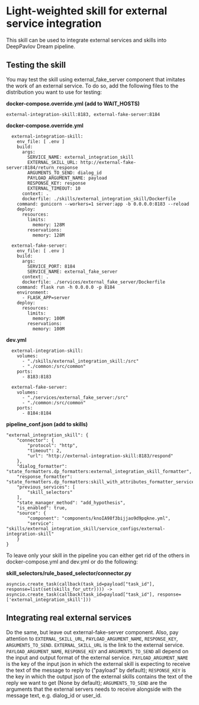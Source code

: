 # Light-weighted skill for external service integration

This skill can be used to integrate external services and skills into DeepPavlov Dream pipeline. 

## Testing the skill

You may test the skill using external_fake_server component that imitates the work of an external service.
To do so, add the following files to the distribution you want to use for testing:

__docker-compose.override.yml (add to WAIT_HOSTS)__
```
external-integration-skill:8183, external-fake-server:8184
```

__docker-compose.override.yml__
```
  external-integration-skill:
    env_file: [ .env ]
    build:
      args:
        SERVICE_NAME: external_integration_skill
        EXTERNAL_SKILL_URL: http://external-fake-server:8184/return_response
        ARGUMENTS_TO_SEND: dialog_id
        PAYLOAD_ARGUMENT_NAME: payload
        RESPONSE_KEY: response
        EXTERNAL_TIMEOUT: 10
      context: .
      dockerfile: ./skills/external_integration_skill/Dockerfile
    command: gunicorn --workers=1 server:app -b 0.0.0.0:8183 --reload
    deploy:
      resources:
        limits:
          memory: 128M
        reservations:
          memory: 128M

  external-fake-server:
    env_file: [ .env ]
    build:
      args:
        SERVICE_PORT: 8184
        SERVICE_NAME: external_fake_server
      context: .
      dockerfile: ./services/external_fake_server/Dockerfile
    command: flask run -h 0.0.0.0 -p 8184
    environment:
      - FLASK_APP=server
    deploy:
      resources:
        limits:
          memory: 100M
        reservations:
          memory: 100M
```

__dev.yml__
```
  external-integration-skill:
    volumes:
      - "./skills/external_integration_skill:/src"
      - "./common:/src/common"
    ports:
      - 8183:8183

  external-fake-server:
    volumes:
      - "./services/external_fake_server:/src"
      - "./common:/src/common"
    ports:
      - 8184:8184
```

__pipeline_conf.json (add to skills)__ 
```
"external_integration_skill": {
    "connector": {
        "protocol": "http",
        "timeout": 2,
        "url": "http://external-integration-skill:8183/respond"
    },
    "dialog_formatter": "state_formatters.dp_formatters:external_integration_skill_formatter",
    "response_formatter": "state_formatters.dp_formatters:skill_with_attributes_formatter_service",
    "previous_services": [
        "skill_selectors"
    ],
    "state_manager_method": "add_hypothesis",
    "is_enabled": true,
    "source": {
        "component": "components/knoIA98f3bijjao9d9pqkne.yml",
        "service": "skills/external_integration_skill/service_configs/external-integration-skill"
    }
}
```

To leave only your skill in the pipeline you can either get rid of the others in docker-compose.yml and dev.yml or do the following:

__skill_selectors/rule_based_selector/connector.py__
```
asyncio.create_task(callback(task_id=payload["task_id"], response=list(set(skills_for_uttr)))) -> asyncio.create_task(callback(task_id=payload["task_id"], response=['external_integration_skill']))
```

## Integrating real external services

Do the same, but leave out external-fake-server component. Also, pay attention to ```EXTERNAL_SKILL_URL```, ```PAYLOAD_ARGUMENT_NAME```, ```RESPONSE_KEY```, ```ARGUMENTS_TO_SEND```. ```EXTERNAL_SKILL_URL``` is the link to the external service. ```PAYLOAD_ARGUMENT_NAME```, ```RESPONSE_KEY``` and ```ARGUMENTS_TO_SEND``` all depend on the input and output format of the external service. ```PAYLOAD_ARGUMENT_NAME``` is the key of the input json in which the external skill is expecting to receive the text of the message to reply to ("payload" by default); ```RESPONSE_KEY``` is the key in which the output json of the external skills contains the text of the reply we want to get (None by default); ```ARGUMENTS_TO_SEND``` are the arguments that the external servers needs to receive alongside with the message text, e.g. dialog_id or user_id.